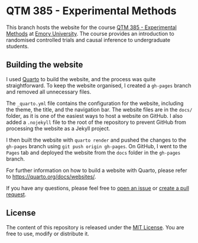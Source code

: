 # QTM 385 - Experimental Methods

This branch hosts the website for the course [QTM 385 - Experimental Methods](http://danilofreire.github.io/qtm385) at [Emory University](http://www.emory.edu). The course provides an introduction to randomised controlled trials and causal inference to undergraduate students.

## Building the website

I used [Quarto](https://quarto.org) to build the website, and the process was quite straightforward. To keep the website organised, I created a `gh-pages` branch and removed all unnecessary files.

The `_quarto.yml` file contains the configuration for the website, including the theme, the title, and the navigation bar. The website files are in the `docs/` folder, as it is one of the easiest ways to host a website on GitHub. I also added a `.nojekyll` file to the root of the repository to prevent GitHub from processing the website as a Jekyll project.

I then built the website with `quarto render` and pushed the changes to the `gh-pages` branch using `git push origin gh-pages`. On GitHub, I went to the `Pages` tab and deployed the website from the `docs` folder in the `gh-pages` branch.

For further information on how to build a website with Quarto, please refer to <https://quarto.org/docs/websites/>.

If you have any questions, please feel free to [open an issue](https://github.com/danilofreire/qtm385/issues) or [create a pull request](https://github.com/danilofreire/qtm385/pulls).

## License

The content of this repository is released under the [MIT License](LICENSE.qmd). You are free to use, modify or distribute it.
